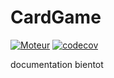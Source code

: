 # CardGame
[![Moteur](https://github.com/Tyranozomby/CardGame/actions/workflows/engine.yml/badge.svg)](https://github.com/Tyranozomby/CardGame/actions)
[![codecov](https://codecov.io/gh/Tyranozomby/CardGame/branch/master/graph/badge.svg?token=HYP88FMDPQ)](https://codecov.io/gh/Tyranozomby/CardGame)

documentation bientot
